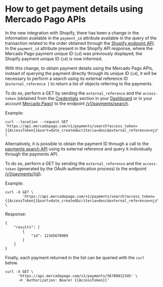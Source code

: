 # How to get payment details using Mercado Pago APIs

In the new integration with Shopify, there has been a change in the information available in the `payment_id` attribute available in the query of the transaction related to the order obtained through the [Shopify endpoint API](https://shopify.dev/docs/api/admin-rest/2023-04/resources/transaction). In the `payment_id` attribute present in the Shopify API response, where the Mercado Pago payment unique ID (`id`) was previously displayed, the Shopify payment unique ID (`id`) is now informed.

With this change, to obtain payment details using the Mercado Pago APIs, instead of querying the payment directly through its unique ID (`id`), it will be necessary to perform a search using its external reference ID (`external_reference `) to return a list of objects referring to the payments.

To do so, perform a GET by sending the `external_reference` and the `access-token` (obtained from the [Credentials](/developers/en/docs/shopify/additional-content/credentials) section in your [Dashboard](https://www.mercadopago.com/developers/panel/app) or in your account [Mercado Pago](https://www.mercadopago[FAKER][URL][DOMAIN]/settings/account/credentials)) to the endpoint [/v1/payments/search](/developers/en/reference/payments/_payments_search/get).

Example:

```curl
curl --location --request GET 'https://api.mercadopago.com/v1/payments/search?access_token={{AccessToken}}&sort=date_created&criteria=desc&external_reference=njzY7fKb5HH5TgYwXO6jsh2xp&status=approved' \
```

Alternatively, it is possible to obtain the payment ID through a call to the [payments search API](/developers/en/reference/payments/_payments_search/get) using its external reference and query it individually through the payments API. 

To do so, perform a GET by sending the `external_reference` and the `access-token` (generated by the OAuth authentication process) to the endpoint [/v1/payments/{id}](/developers/en/reference/payments/_payments/post).

Example:

```curl
curl -X GET \
        'https://api.mercadopago.com/v1/payments/search?access_token={{AccessToken}}&sort=date_created&criteria=desc&external_reference=njzY7fKb5HH5TgYwXO6jsh2xp&status=approved&attributes=results.id' \
```

Response:

```response
{
    "results": [
        {
            "id": 12345678909
        }
    ]
}
```

Finally, each payment returned in the list can be queried with the `curl` below.

```curl
curl -X GET \
      'https://api.mercadopago.com/v1/payments/56789012345' \
      -H 'Authorization: Bearer {{AccessToken}}'
```